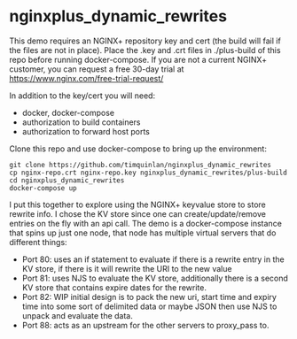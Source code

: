 # nginxplus_dynamic_rewrites

This demo requires an NGINX+ repository key and cert (the build will fail if the files are not in place). Place the .key and .crt files in ./plus-build of this repo before running docker-compose. If you are not a current NGINX+ customer, you can request a free 30-day trial at https://www.nginx.com/free-trial-request/

In addition to the key/cert you will need:

* docker, docker-compose
* authorization to build containers
* authorization to forward host ports

Clone this repo and use docker-compose to bring up the environment:


    git clone https://github.com/timquinlan/nginxplus_dynamic_rewrites
    cp nginx-repo.crt nginx-repo.key nginxplus_dynamic_rewrites/plus-build
    cd nginxplus_dynamic_rewrites
    docker-compose up

I put this together to explore using the NGINX+ keyvalue store to store rewrite info. I chose the KV store since one can create/update/remove entries on the fly with an api call.  The demo is a docker-compose instance that spins up just one node, that node has multiple virtual servers that do different things: 
* Port 80: uses an if statement to evaluate if there is a rewrite entry in the KV store, if there is it will rewrite the URI to the new value
* Port 81: uses NJS to evaluate the KV store, additionally there is a second KV store that contains expire dates for the rewrite.  
* Port 82: WIP initial design is to pack the new uri, start time and expiry time into some sort of delimited data or maybe JSON then use NJS to unpack and evaluate the data.
* Port 88: acts as an upstream for the other servers to proxy_pass to.





